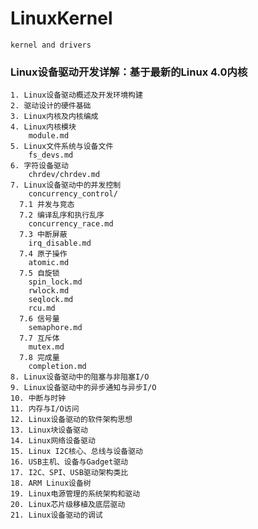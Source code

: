 # LinuxKernel
    kernel and drivers


### Linux设备驱动开发详解：基于最新的Linux 4.0内核
    1. Linux设备驱动概述及开发环境构建
    2. 驱动设计的硬件基础
    3. Linux内核及内核编成
    4. Linux内核模块
        module.md
    5. Linux文件系统与设备文件
        fs_devs.md
    6. 字符设备驱动
        chrdev/chrdev.md
    7. Linux设备驱动中的并发控制
        concurrency_control/
      7.1 并发与竞态
      7.2 编译乱序和执行乱序
        concurrency_race.md
      7.3 中断屏蔽
        irq_disable.md
      7.4 原子操作
        atomic.md
      7.5 自旋锁
        spin_lock.md
        rwlock.md
        seqlock.md
        rcu.md
      7.6 信号量
        semaphore.md
      7.7 互斥体
        mutex.md
      7.8 完成量
        completion.md
    8. Linux设备驱动中的阻塞与非阻塞I/O
    9. Linux设备驱动中的异步通知与异步I/O
    10. 中断与时钟
    11. 内存与I/O访问
    12. Linux设备驱动的软件架构思想
    13. Linux块设备驱动
    14. Linux网络设备驱动
    15. Linux I2C核心、总线与设备驱动
    16. USB主机、设备与Gadget驱动
    17. I2C、SPI、USB驱动架构类比
    18. ARM Linux设备树
    19. Linux电源管理的系统架构和驱动
    20. Linux芯片级移植及底层驱动
    21. Linux设备驱动的调试
